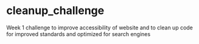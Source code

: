 # cleanup_challenge
Week 1 challenge to improve accessibility of website and to clean up code for improved standards and optimized for search engines

